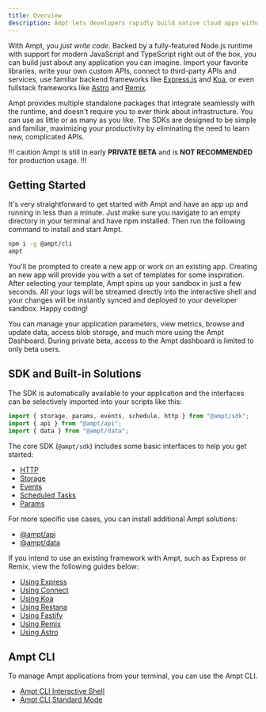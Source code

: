 ```yaml
---
title: Overview
description: Ampt lets developers rapidly build native cloud apps without complicated configs or struggling with infrastructure.
---
```


With Ampt, you _just write code_. Backed by a fully-featured Node.js runtime with support for modern JavaScript and TypeScript right out of the box, you can build just about any application you can imagine. Import your favorite libraries, write your own custom APIs, connect to third-party APIs and services, use familiar backend frameworks like [Express.js](/docs/building-blocks/http-request-handling#express.js) and [Koa](/docs/building-blocks/http-request-handling#koa), or even fullstack frameworks like [Astro](/docs/frameworks/astro) and [Remix](/docs/frameworks/remix).

Ampt provides multiple standalone packages that integrate seamlessly with the runtime, and doesn't require you to ever think about infrastructure. You can use as little or as many as you like. The SDKs are designed to be simple and familiar, maximizing your productivity by eliminating the need to learn new, complicated APIs.

!!! caution
Ampt is still in early **PRIVATE BETA** and is **NOT RECOMMENDED** for production usage.
!!!

## Getting Started

It's very straightforward to get started with Ampt and have an app up and running in less than a minute. Just make sure you navigate to an empty directory in your terminal and have npm installed. Then run the following command to install and start Ampt.

```bash
npm i -g @ampt/cli
ampt
```

You'll be prompted to create a new app or work on an existing app. Creating an new app will provide you with a set of templates for some inspiration. After selecting your template, Ampt spins up your sandbox in just a few seconds. All your logs will be streamed directly into the interactive shell and your changes will be instantly synced and deployed to your developer sandbox. Happy coding!

You can manage your application parameters, view metrics, browse and update data, access blob storage, and much more using the Ampt Dashboard. During private beta, access to the Ampt dashboard is limited to only beta users.

## SDK and Built-in Solutions

The SDK is automatically available to your application and the interfaces can be selectively imported into your scripts like this:

```javascript
import { storage, params, events, schedule, http } from "@ampt/sdk";
import { api } from "@ampt/api";
import { data } from "@ampt/data";
```

The core SDK (`@ampt/sdk`) includes some basic interfaces to help you get started:

- [HTTP](/docs/building-blocks/http-request-handling)
- [Storage](/docs/building-blocks/storage)
- [Events](/docs/building-blocks/events)
- [Scheduled Tasks](/docs/building-blocks/scheduled-tasks)
- [Params](/docs/building-blocks/params)

For more specific use cases, you can install additional Ampt solutions:

- [@ampt/api](/docs/building-blocks/api)
- [@ampt/data](/docs/building-blocks/data)

If you intend to use an existing framework with Ampt, such as Express or Remix, view the following guides below:

- [Using Express](/docs//building-blocks/http-request-handling#expressjs)
- [Using Connect](/docs//building-blocks/http-request-handling#connect)
- [Using Koa](/docs/building-blocks/http-request-handling#koa)
- [Using Restana](/docs/building-blocks/http-request-handling#restana)
- [Using Fastify](/docs/building-blocks/http-request-handling#fastify)
- [Using Remix](/docs/frameworks/remix)
- [Using Astro](/docs/frameworks/astro)

## Ampt CLI

To manage Ampt applications from your terminal, you can use the Ampt CLI.

- [Ampt CLI Interactive Shell](/docs/ampt-cli/interactive-shell)
- [Ampt CLI Standard Mode](/docs/ampt-cli/standard-mode)
